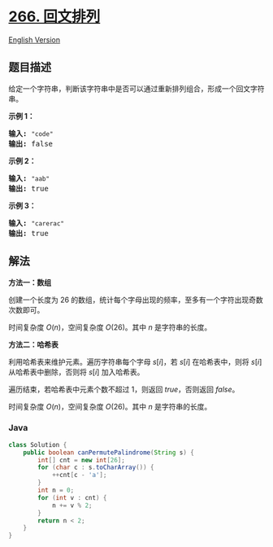 # [266. 回文排列](https://leetcode.cn/problems/palindrome-permutation)

[English Version](/solution/0200-0299/0266.Palindrome%20Permutation/README_EN.md)

## 题目描述

<p>给定一个字符串，判断该字符串中是否可以通过重新排列组合，形成一个回文字符串。</p>

<p><strong>示例 1：</strong></p>

<pre><strong>输入:</strong> <code>&quot;code&quot;</code>
<strong>输出:</strong> false</pre>

<p><strong>示例 2：</strong></p>

<pre><strong>输入:</strong> <code>&quot;aab&quot;</code>
<strong>输出:</strong> true</pre>

<p><strong>示例 3：</strong></p>

<pre><strong>输入:</strong> <code>&quot;carerac&quot;</code>
<strong>输出:</strong> true</pre>

## 解法

**方法一：数组**

创建一个长度为 $26$ 的数组，统计每个字母出现的频率，至多有一个字符出现奇数次数即可。

时间复杂度 $O(n)$，空间复杂度 $O(26)$。其中 $n$ 是字符串的长度。

**方法二：哈希表**

利用哈希表来维护元素。遍历字符串每个字母 $s[i]$，若 $s[i]$ 在哈希表中，则将 $s[i]$ 从哈希表中删除，否则将 $s[i]$ 加入哈希表。

遍历结束，若哈希表中元素个数不超过 $1$，则返回 $true$，否则返回 $false$。

时间复杂度 $O(n)$，空间复杂度 $O(26)$。其中 $n$ 是字符串的长度。

### **Java**

```java
class Solution {
    public boolean canPermutePalindrome(String s) {
        int[] cnt = new int[26];
        for (char c : s.toCharArray()) {
            ++cnt[c - 'a'];
        }
        int n = 0;
        for (int v : cnt) {
            n += v % 2;
        }
        return n < 2;
    }
}
```
